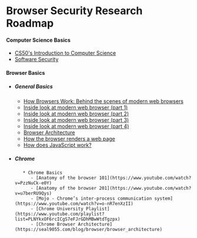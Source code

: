 # Browser Security Research Roadmap

#### Computer Science Basics
   * [CS50's Introduction to Computer Science](https://cs50.harvard.edu/x/2022/)
   * [Software Security](https://www.coursera.org/learn/software-security)


#### Browser Basics
   * ##### General Basics
        - [How Browsers Work: Behind the scenes of modern web browsers](https://www.html5rocks.com/en/tutorials/internals/howbrowserswork/)
        - [Inside look at modern web browser (part 1)](https://developers.google.com/web/updates/2018/09/inside-browser-part1)
        - [Inside look at modern web browser (part 2)](https://developers.google.com/web/updates/2018/09/inside-browser-part2)
        - [Inside look at modern web browser (part 3)](https://developers.google.com/web/updates/2018/09/inside-browser-part3)
        - [Inside look at modern web browser (part 4)](https://developers.google.com/web/updates/2018/09/inside-browser-part4)
        - [Browser Architecture](https://seal9055.com/blog/browser/browser_architecture)
        - [How the browser renders a web page](https://dev.to/jstarmx/how-the-browser-renders-a-web-page-1ahc)
        - [How does JavaScript work?](https://dev.to/ganeshjaiwal/how-does-javascript-work-45oc)
   * ##### Chrome
            * Chrome Basics
               - [Anatomy of the browser 101](https://www.youtube.com/watch?v=PzzNuCk-e0Y)
               - [Anatomy of the browser 201](https://www.youtube.com/watch?v=u7berRU9Qys)
               - [Mojo - Chrome’s inter-process communication system](https://www.youtube.com/watch?v=o-nR7enXzII)
               - [Chrome University Playlist](https://www.youtube.com/playlist?list=PLNYkxOF6rcICgS7eFJrGDhMBwWtdTgzpx)
               - [Chrome Browser Architecture](https://seal9055.com/blog/browser/browser_architecture)
